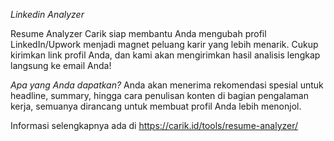 *Linkedin Analyzer*

Resume Analyzer Carik siap membantu Anda mengubah profil LinkedIn/Upwork menjadi magnet peluang karir yang lebih menarik. Cukup kirimkan link profil Anda, dan kami akan mengirimkan hasil analisis lengkap langsung ke email Anda!

*Apa yang Anda dapatkan?*
Anda akan menerima rekomendasi spesial untuk headline, summary, hingga cara penulisan konten di bagian pengalaman kerja, semuanya dirancang untuk membuat profil Anda lebih menonjol.

Informasi selengkapnya ada di https://carik.id/tools/resume-analyzer/
